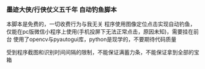 ### 墨迹大侠/行侠仗义五千年 自动钓鱼脚本

本脚本是免费的，一切收费行为与我无关
程序使用图像定位点击实现自动钓鱼，仅能在pc版微信小程序上使用(手机投屏下无法正常点击，原因未知)，需要挂在前台
使用了opencv与pyautogui库，python是现学的，不要期待代码质量

受到程序截图和识别时间间隔的限制，不能保证满蓄力条，不能保证拿到全部的宝箱